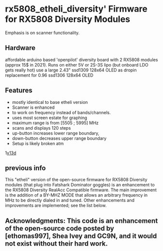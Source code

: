 # rx5808_etheli_diversity' Firmware for RX5808 Diversity Modules
Emphasis is on scanner functionality.

## Hardware

affordable arduino based 'openpilot' diversity board with 2 RX5808 modules (approx 15$ in 2021). Runs on either 5V or 2S-3S lipo (but onboard LDO gets really hot) use a large 2.43" ssd1309 128x64 OLED as dropin replacement for 0.96 ssd1306 128x64 OLED

## Features

* mostly identical to base etheli version
* Scanner is enhanced
 * to work on frequency instead of bands/channels.
 * uses most screen estate for graphing
 * maximum range is from [5505 ; 5995] MHz
 * scans and displays 120 steps
 * up-button increases lower range boundary,
 * down-button decreases upper range boundary
* Setup is likely broken atm

1[v13d](v13d.jpg)

## previous info

This "etheli" version of the open-source firmware for RX5808 Diversity modules (that plug into Fatshark Dominator goggles) is an enhancement to the RX5808 Diversity RealAcc Compatible firmware.  The main improvement is the addition of a BY-MHZ MODE that allows an arbitrary frequency in MHz to be directly dialed in and tuned.  Other enhancements and improvements are implemented; see the list below.

## Acknowledgments:  This code is an enhancement of the open-source code posted by [ethomas997], Shea Ivey and GC9N, and it would not exist without their hard work.
